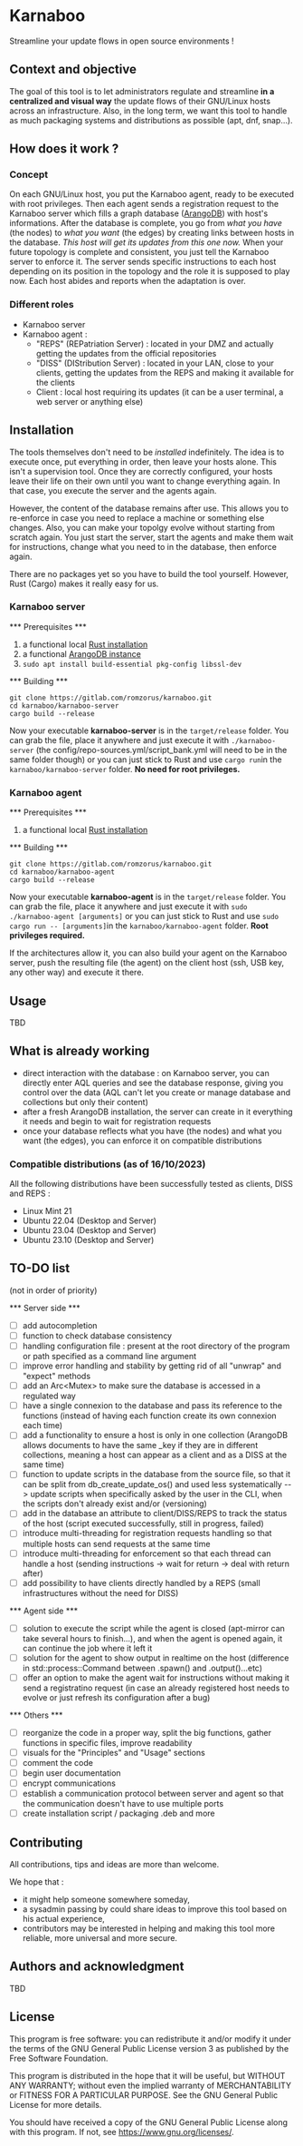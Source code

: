 # Karnaboo

Streamline your update flows in open source environments !

## Context and objective

The goal of this tool is to let administrators regulate and streamline **in a centralized and visual way** the update flows of their GNU/Linux hosts across an infrastructure. Also, in the long term, we want this tool to handle as much packaging systems and distributions as possible (apt, dnf, snap...).

## How does it work ?
### Concept
On each GNU/Linux host, you put the Karnaboo agent, ready to be executed with root privileges.
Then each agent sends a registration request to the Karnaboo server which fills a graph database ([ArangoDB](https://arangodb.com/)) with host's informations.
After the database is complete, you go from *what you have* (the nodes) to *what you want* (the edges) by creating
links between hosts in the database. *This host will get its updates from this one now.*
When your future topology is complete and consistent, you just tell the Karnaboo server to enforce it.
The server sends specific instructions to each host depending on its position in the topology and the
role it is supposed to play now. Each host abides and reports when the adaptation is over.

### Different roles
* Karnaboo server
* Karnaboo agent :
    - "REPS" (REPatriation Server) : located in your DMZ and actually getting the updates from the official repositories
    - "DISS" (DIStribution Server) : located in your LAN, close to your clients, getting the updates from the REPS and making it available for the clients
    - Client : local host requiring its updates (it can be a user terminal, a web server or anything else)

## Installation

The tools themselves don't need to be *installed* indefinitely. The idea is to execute once, put everything in order, then leave your hosts alone. This isn't a supervision tool. Once they are correctly configured, your hosts leave their life on their own until you want to change everything again. In that case, you execute the server and the agents again.

However, the content of the database remains after use. This allows you to re-enforce in case you need to replace a machine or something else changes. Also, you can make your topolgy evolve without starting from scratch again. You just start the server, start the agents and make them wait for instructions, change what you need to in the database, then enforce again.

There are no packages yet so you have to build the tool yourself. However, Rust (Cargo) makes it really easy for us.

### Karnaboo server
*** Prerequisites ***
1. a functional local [Rust installation](https://www.rust-lang.org/fr/tools/install)
2. a functional [ArangoDB instance](https://arangodb.com/download-major/)
3. `sudo apt install build-essential pkg-config libssl-dev`

*** Building ***
```
git clone https://gitlab.com/romzorus/karnaboo.git
cd karnaboo/karnaboo-server
cargo build --release
```
Now your executable **karnaboo-server** is in the `target/release` folder. You can grab the file, place it anywhere and just execute it with `./karnaboo-server` (the config/repo-sources.yml/script_bank.yml will need to be in the same folder though) or you can just stick to Rust and use `cargo run`in the `karnaboo/karnaboo-server` folder. **No need for root privileges.**

### Karnaboo agent
*** Prerequisites ***
1. a functional local [Rust installation](https://www.rust-lang.org/fr/tools/install)

*** Building ***
```
git clone https://gitlab.com/romzorus/karnaboo.git
cd karnaboo/karnaboo-agent
cargo build --release
```

Now your executable **karnaboo-agent** is in the `target/release` folder. You can grab the file, place it anywhere and just execute it with `sudo ./karnaboo-agent [arguments]` or you can just stick to Rust and use `sudo cargo run -- [arguments]`in the `karnaboo/karnaboo-agent` folder. **Root privileges required.**

If the architectures allow it, you can also build your agent on the Karnaboo server, push the resulting file (the agent) on the client host (ssh, USB key, any other way) and execute it there.

## Usage
TBD

## What is already working

- direct interaction with the database : on Karnaboo server, you can directly enter AQL queries and see the database response, giving you control over the data (AQL can't let you create or manage database and collections but only their content)
- after a fresh ArangoDB installation, the server can create in it everything it needs and begin to wait for registration requests
- once your database reflects what you have (the nodes) and what you want (the edges), you can enforce it on compatible distributions

### Compatible distributions (as of 16/10/2023)

All the following distributions have been successfully tested as clients, DISS and REPS :

- Linux Mint 21
- Ubuntu 22.04 (Desktop and Server)
- Ubuntu 23.04 (Desktop and Server)
- Ubuntu 23.10 (Desktop and Server)

## TO-DO list
(not in order of priority)

*** Server side ***
- [ ] add autocompletion
- [ ] function to check database consistency
- [ ] handling configuration file : present at the root directory of the program or path specified as a command line argument
- [ ] improve error handling and stability by getting rid of all "unwrap" and "expect" methods
- [ ] add an Arc<Mutex<T>> to make sure the database is accessed in a regulated way
- [ ] have a single connexion to the database and pass its reference to the functions (instead of having each function create its own connexion each time)
- [ ] add a functionality to ensure a host is only in one collection (ArangoDB allows documents to have the same _key if they are in different collections, meaning a host can appear as a client and as a DISS at the same time)
- [ ] function to update scripts in the database from the source file, so that it can be split from db_create_update_os() and used less systematically --> update scripts when specifically asked by the user in the CLI, when the scripts don't already exist and/or (versioning)
- [ ] add in the database an attribute to client/DISS/REPS to track the status of the host (script executed successfully, still in progress, failed)
- [ ] introduce multi-threading for registration requests handling so that multiple hosts can send requests at the same time
- [ ] introduce multi-threading for enforcement so that each thread can handle a host (sending instructions -> wait for return -> deal with return after)
- [ ] add possibility to have clients directly handled by a REPS (small infrastructures without the need for DISS)

*** Agent side ***
- [ ] solution to execute the script while the agent is closed (apt-mirror can take several hours to finish...), and when the agent is opened again, it can continue the job where it left it
- [ ] solution for the agent to show output in realtime on the host (difference in std::process::Command between .spawn() and .output()...etc)
- [ ] offer an option to make the agent wait for instructions without making it send a registratino request (in case an already registered host needs to evolve or just refresh its configuration after a bug)

*** Others ***
- [ ] reorganize the code in a proper way, split the big functions, gather functions in specific files, improve readability
- [ ] visuals for the "Principles" and "Usage" sections
- [ ] comment the code
- [ ] begin user documentation
- [ ] encrypt communications
- [ ] establish a communication protocol between server and agent so that the communication doesn't have to use multiple ports
- [ ] create installation script / packaging .deb and more

## Contributing
All contributions, tips and ideas are more than welcome.

We hope that :
- it might help someone somewhere someday,
- a sysadmin passing by could share ideas to improve this tool based on his actual experience,
- contributors may be interested in helping and making this tool more reliable, more universal and more secure.

## Authors and acknowledgment
TBD

## License
This program is free software: you can redistribute it and/or modify it under the terms of the GNU General Public License version 3 as published by the Free Software Foundation.

This program is distributed in the hope that it will be useful, but WITHOUT ANY WARRANTY; without even the implied warranty of MERCHANTABILITY or FITNESS FOR A PARTICULAR PURPOSE. See the GNU General Public License for more details.

You should have received a copy of the GNU General Public License along with this program. If not, see <https://www.gnu.org/licenses/>.
